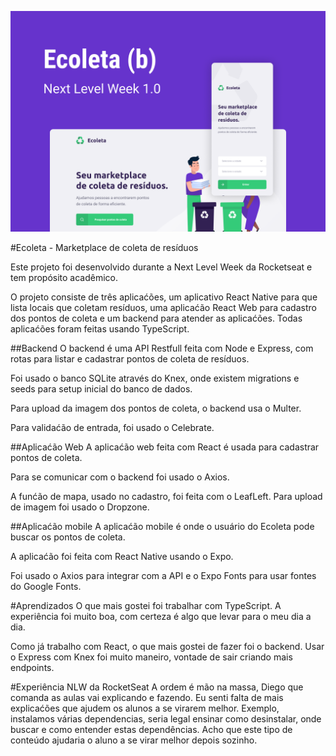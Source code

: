 ![Ecoleta Overview](https://raw.githubusercontent.com/fernandoperigolo/ecoleta/master/overview.png?token=ABHRFYSJOJDKHUU2CXAYDTC63QERC)

#Ecoleta - Marketplace de coleta de resíduos

Este projeto foi desenvolvido durante a Next Level Week da Rocketseat e tem propósito acadêmico.

O projeto consiste de três aplicaćões, um aplicativo React Native para que lista locais que coletam resíduos, uma aplicaćão React Web para cadastro dos pontos de coleta e um backend para atender as aplicaćões.
Todas aplicaćões foram feitas usando TypeScript.

##Backend
O backend é uma API Restfull feita com Node e Express, com rotas para listar e cadastrar pontos de coleta de resíduos.

Foi usado o banco SQLite através do Knex, onde existem migrations e seeds para setup inicial do banco de dados.

Para upload da imagem dos pontos de coleta, o backend usa o Multer.

Para validaćão de entrada, foi usado o Celebrate.

##Aplicaćão Web
A aplicaćão web feita com React é usada para cadastrar pontos de coleta.

Para se comunicar com o backend foi usado o Axios.

A funćão de mapa, usado no cadastro, foi feita com o LeafLeft. Para upload de imagem foi usado o Dropzone.

##Aplicaćão mobile
A aplicaćão mobile é onde o usuário do Ecoleta pode buscar os pontos de coleta.

A aplicaćão foi feita com React Native usando o Expo.

Foi usado o Axios para integrar com a API e o Expo Fonts para usar fontes do Google Fonts.

#Aprendizados
O que mais gostei foi trabalhar com TypeScript. A experiência foi muito boa, com certeza é algo que levar para o meu dia a dia.

Como já trabalho com React, o que mais gostei de fazer foi o backend. Usar o Express com Knex foi muito maneiro, vontade de sair criando mais endpoints.

#Experiência NLW da RocketSeat
A ordem é mão na massa, Diego que comanda as aulas vai explicando e fazendo.
Eu senti falta de mais explicaćões que ajudem os alunos a se virarem melhor. Exemplo, instalamos várias dependencias, seria legal ensinar como desinstalar, onde buscar e como entender estas dependências. Acho que este tipo de conteúdo ajudaria o aluno a se virar melhor depois sozinho.
